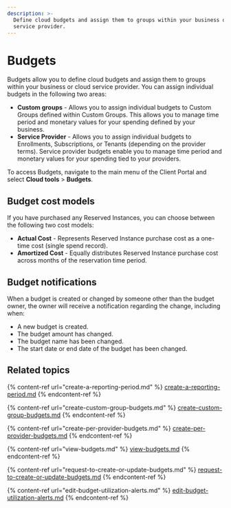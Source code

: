 ```yaml
---
description: >-
  Define cloud budgets and assign them to groups within your business or cloud
  service provider.
---
```


# Budgets

Budgets allow you to define cloud budgets and assign them to groups within your business or cloud service provider. You can assign individual budgets in the following two areas:

* **Custom groups** - Allows you to assign individual budgets to Custom Groups defined within Custom Groups. This allows you to manage time period and monetary values for your spending defined by your business.
* **Service Provider** - Allows you to assign individual budgets to Enrollments, Subscriptions, or Tenants (depending on the provider terms). Service provider budgets enable you to manage time period and monetary values for your spending tied to your providers.

To access Budgets, navigate to the main menu of the Client Portal and select **Cloud tools** > **Budgets**.

## Budget cost models

If you have purchased any Reserved Instances, you can choose between the following two cost models:

* **Actual Cost** - Represents Reserved Instance purchase cost as a one-time cost (single spend record).
* **Amortized Cost** - Equally distributes Reserved Instance purchase cost across months of the reservation time period.

## Budget notifications <a href="#budget-creation-and-change-notifications" id="budget-creation-and-change-notifications"></a>

When a budget is created or changed by someone other than the budget owner, the owner will receive a notification regarding the change, including when:&#x20;

* A new budget is created.
* The budget amount has changed.
* The budget name has been changed.
* The start date or end date of the budget has been changed.

## Related topics

{% content-ref url="create-a-reporting-period.md" %}
[create-a-reporting-period.md](create-a-reporting-period.md)
{% endcontent-ref %}

{% content-ref url="create-custom-group-budgets.md" %}
[create-custom-group-budgets.md](create-custom-group-budgets.md)
{% endcontent-ref %}

{% content-ref url="create-per-provider-budgets.md" %}
[create-per-provider-budgets.md](create-per-provider-budgets.md)
{% endcontent-ref %}

{% content-ref url="view-budgets.md" %}
[view-budgets.md](view-budgets.md)
{% endcontent-ref %}

{% content-ref url="request-to-create-or-update-budgets.md" %}
[request-to-create-or-update-budgets.md](request-to-create-or-update-budgets.md)
{% endcontent-ref %}

{% content-ref url="edit-budget-utilization-alerts.md" %}
[edit-budget-utilization-alerts.md](edit-budget-utilization-alerts.md)
{% endcontent-ref %}
